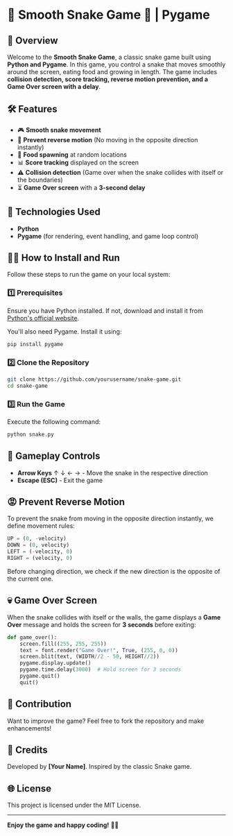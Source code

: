 # 🚀 Smooth Snake Game 🐍 | Pygame

## 🌟 Overview
Welcome to the **Smooth Snake Game**, a classic snake game built using **Python and Pygame**. In this game, you control a snake that moves smoothly around the screen, eating food and growing in length. The game includes **collision detection, score tracking, reverse motion prevention, and a Game Over screen with a delay**.

## 🛠️ Features
- 🎮 **Smooth snake movement**
- 🐍 **Prevent reverse motion** (No moving in the opposite direction instantly)
- 🍎 **Food spawning** at random locations
- 📊 **Score tracking** displayed on the screen
- ⚠️ **Collision detection** (Game over when the snake collides with itself or the boundaries)
- ⏳ **Game Over screen** with a **3-second delay**

## 💪 Technologies Used
- **Python**
- **Pygame** (for rendering, event handling, and game loop control)

## 👨‍💻 How to Install and Run
Follow these steps to run the game on your local system:

### 1️⃣ Prerequisites
Ensure you have Python installed. If not, download and install it from [Python's official website](https://www.python.org/downloads/).

You'll also need Pygame. Install it using:
```sh
pip install pygame
```

### 2️⃣ Clone the Repository
```sh
git clone https://github.com/yourusername/snake-game.git
cd snake-game
```

### 3️⃣ Run the Game
Execute the following command:
```sh
python snake.py
```

## 🚀 Gameplay Controls
- **Arrow Keys** ↑ ↓ ← → - Move the snake in the respective direction
- **Escape (ESC)** - Exit the game

## 😡 Prevent Reverse Motion
To prevent the snake from moving in the opposite direction instantly, we define movement rules:
```python
UP = (0, -velocity)
DOWN = (0, velocity)
LEFT = (-velocity, 0)
RIGHT = (velocity, 0)
```
Before changing direction, we check if the new direction is the opposite of the current one.

## 💀 Game Over Screen
When the snake collides with itself or the walls, the game displays a **Game Over** message and holds the screen for **3 seconds** before exiting:
```python
def game_over():
    screen.fill((255, 255, 255))
    text = font.render("Game Over!", True, (255, 0, 0))
    screen.blit(text, (WIDTH//2 - 50, HEIGHT//2))
    pygame.display.update()
    pygame.time.delay(3000)  # Hold screen for 3 seconds
    pygame.quit()
    quit()
```

## 💪 Contribution
Want to improve the game? Feel free to fork the repository and make enhancements!

## 🌟 Credits
Developed by **[Your Name]**. Inspired by the classic Snake game.

## 🌐 License
This project is licensed under the MIT License.

---
**Enjoy the game and happy coding!** 🚀🐍

